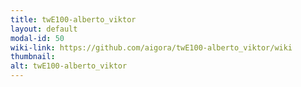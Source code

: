 ```yaml
---
title: twE100-alberto_viktor
layout: default
modal-id: 50
wiki-link: https://github.com/aigora/twE100-alberto_viktor/wiki
thumbnail: 
alt: twE100-alberto_viktor
---
```

